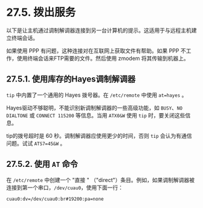 # 27.5. 拨出服务

以下是让主机通过调制解调器连接到另一台计算机的提示。这适用于与远程主机建立终端会话。

如果使用 PPP 有问题，这种连接对在互联网上获取文件有帮助。如果 PPP 不工作，使用终端会话来FTP需要的文件。然后使用 zmodem 将其传输到机器上。

## 27.5.1. 使用库存的Hayes调制解调器

`tip` 中内置了一个通用的 Hayes 拨号器。在 `/etc/remote` 中使用 `at=hayes` 。

Hayes驱动不够聪明，不能识别新调制解调器的一些高级功能，如 `BUSY`、`NO DIALTONE` 或 `CONNECT 115200` 等信息。当用 `ATX0&W` 使用 `tip` 时，要关闭这些信息。

tip的拨号超时是 60 秒。调制解调器应使用更少的时间，否则 `tip` 会认为有通信问题。试试 `ATS7=45&W` 。

## 27.5.2. 使用 `AT` 命令

在 `/etc/remote` 中创建一个 "直接 " （"direct"）条目。例如，如果调制解调器被连接到第一个串口，`/dev/cuau0`，使用下面一行：

```
cuau0:dv=/dev/cuau0:br#19200:pa=none
```

